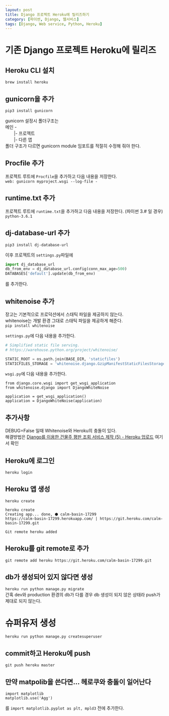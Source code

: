 ```yaml
---
layout: post
title: Django 프로젝트 Heroku에 릴리즈하기
category: [파이썬, Django, 웹서비스]
tags: [Django, Web service, Python, Heroku]
---
```


# 기존 Django 프로젝트 Heroku에 릴리즈

## Heroku CLI 설치
`brew install heroku`

## gunicorn을 추가
`pip3 install gunicorn`

gunicorn 설정시 폴더구조는  
메인 -  
&nbsp;&nbsp;&nbsp;&nbsp;&nbsp;&nbsp;&nbsp;|- 프로젝트  
&nbsp;&nbsp;&nbsp;&nbsp;&nbsp;&nbsp;&nbsp;|- 다른 앱  
폴더 구조가 다르면 gunicorn module 임포트를 적절히 수정해 줘야 한다.

## Procfile 추가
프로젝트 루트에 `Procfile`을 추가하고 다음 내용을 저장한다.  
`web: gunicorn myproject.wsgi --log-file -`

## runtime.txt 추가
프로젝트 루트에 `runtime.txt`을 추가하고 다음 내용을 저장한다. (파이썬 3.# 일 경우)  
`python-3.6.1`

## dj-database-url 추가
`pip3 install dj-database-url`

이후 프로젝트의 `settings.py`파일에
``` python
import dj_database_url
db_from_env = dj_database_url.config(conn_max_age=500)
DATABASES['default'].update(db_from_env)
```
를 추가한다.

## whitenoise 추가
장고는 기본적으로 프로덕션에서 스태틱 파일을 제공하지 않는다.  
whitenoise는 개발 환경 그대로 스태틱 파일을 제공하게 해준다.  
`pip install whitenoise`

`settings.py`에 다음 내용을 추가한다.
``` python
# Simplified static file serving.
# https://warehouse.python.org/project/whitenoise/

STATIC_ROOT = os.path.join(BASE_DIR, 'staticfiles')
STATICFILES_STORAGE = 'whitenoise.django.GzipManifestStaticFilesStorage'
```

`wsgi.py`에 다음 내용을 추가한다.
```
from django.core.wsgi import get_wsgi_application
from whitenoise.django import DjangoWhiteNoise

application = get_wsgi_application()
application = DjangoWhiteNoise(application)
```

## 추가사항
DEBUG=False 일때 Whitenoise와 Heroku의 충돌이 있다.  
해결방법은 [Django를 이용한 건물주 평판 조회 서비스 제작 (5) - Heroku 업로드](https://minyoungjung.github.io/파이썬/django/웹서비스/2017/06/25/django-landlord-reputation-(5)/) 여기서 확인

## Heroku에 로그인
`heroku login`

## Heroku 앱 생성
`heroku create`

```
heroku create
Creating app... done, ⬢ calm-basin-17299
https://calm-basin-17299.herokuapp.com/ | https://git.heroku.com/calm-basin-17299.git

Git remote heroku added
```

## Heroku를 git remote로 추가
`git remote add heroku https://git.heroku.com/calm-basin-17299.git`


## db가 생성되어 있지 않다면 생성 
`heroku run python manage.py migrate`  
간혹 dev와 production 환경의 db가 다를 경우 db 생성이 되지 않은 상태라 push가 제대로 되지 않는다.

# 슈퍼유저 생성
`heroku run python manage.py createsuperuser`


## commit하고 Heroku에 push
`git push heroku master`


## 만약 matpolib을 쓴다면... 헤로쿠와 충돌이 일어난다

```
import matplotlib
matplotlib.use('Agg')
```
를 `import matplotlib.pyplot as plt, mpld3` 전에 추가한다.






